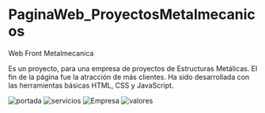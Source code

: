 # PaginaWeb_ProyectosMetalmecanicos
Web Front Metalmecanica

Es un proyecto, para una empresa de proyectos de Estructuras Metálicas. 
El fin de la página fue la atracción de más clientes. 
Ha sido desarrollada con las herramientas básicas HTML, CSS y JavaScript.


![portada](https://user-images.githubusercontent.com/57787417/166802168-85ace047-a2bb-4c0e-be13-3e2e04fe8301.png)
![servicios](https://user-images.githubusercontent.com/57787417/166802173-01af1345-772f-481a-9766-038bcc6cf8d7.png)
![Empresa](https://user-images.githubusercontent.com/57787417/166802186-edf1e3d8-5368-4152-af11-f1aaa65701ff.JPG)
![valores](https://user-images.githubusercontent.com/57787417/166802190-7a1ca510-df08-48f9-a9bb-a6fca6cbfd56.png)
